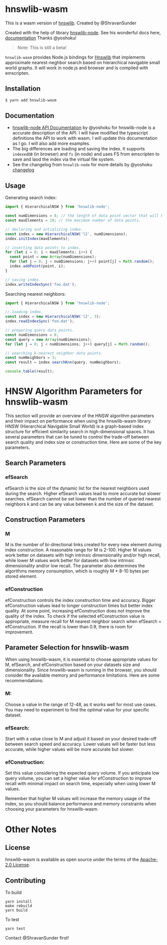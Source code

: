 # hnswlib-wasm

This is a wasm version of [hnswlib](https://github.com/nmslib/hnswlib). Created by @ShravanSunder

Created with the help of library [hnswlib-node](https://github.com/yoshoku/hnswlib-node/).  See his wonderful docs here, [documentation](https://yoshoku.github.io/hnswlib-node/doc/) Thanks @yoshoku! 

> Note:  This is still a beta!


`hnswlib-wasm` provides Node.js bindings for [Hnswlib](https://github.com/nmslib/hnswlib)
that implements approximate nearest-neghbor search based on
hierarchical navigable small world graphs.  It will work in node.js and browser and is compiled with emscripten.

## Installation

```sh
$ yarn add hnswlib-wasm
```

## Documentation

* [hnswlib-node API Documentation](https://yoshoku.github.io/hnswlib-node/doc/) by @yoshoku for hnswlib-node is a accurate description of the API.  I will have modified the typescript definitions the API to work with wasm.  I will update this documentation as I go.  I will also add more examples.
* The big differences are loading and saving the index.  It supports `indexedDB` (in browser) and `fs` (in node) and uses FS from emscripten to save and laod the index via the virtual file system.
* See the changelog from `hnswlib-node` for more details by @yoshoku [changelog](./CHANGELOG.md)

## Usage

Generating search index:

```typescript
import { HierarchicalNSW } from 'hnswlib-node';

const numDimensions = 8; // the length of data point vector that will be indexed.
const maxElements = 10; // the maximum number of data points.

// declaring and intializing index.
const index = new HierarchicalNSW('l2', numDimensions);
index.initIndex(maxElements);

// inserting data points to index.
for (let i = 0; i < maxElements; i++) {
  const point = new Array(numDimensions);
  for (let j = 0; j < numDimensions; j++) point[j] = Math.random();
  index.addPoint(point, i);
}

// saving index.
index.writeIndexSync('foo.dat');
```

Searching nearest neighbors:

```typescript
import { HierarchicalNSW } from 'hnswlib-node';

// loading index.
const index = new HierarchicalNSW('l2', 3);
index.readIndexSync('foo.dat');

// preparing query data points.
const numDimensions = 8;
const query = new Array(numDimensions);
for (let j = 0; j < numDimensions; j++) query[j] = Math.random();

// searching k-nearest neighbor data points.
const numNeighbors = 3;
const result = index.searchKnn(query, numNeighbors);

console.table(result);
```

# HNSW Algorithm Parameters for hnswlib-wasm
This section will provide an overview of the HNSW algorithm parameters and their impact on performance when using the hnswlib-wasm library. 
HNSW (Hierarchical Navigable Small World) is a graph-based index structure for efficient similarity search in high-dimensional spaces. It has several parameters that can be tuned to control the trade-off between search quality and index size or construction time. Here are some of the key parameters.

## Search Parameters
### efSearch
efSearch is the size of the dynamic list for the nearest neighbors used during the search. Higher efSearch values lead to more accurate but slower searches. efSearch cannot be set lower than the number of queried nearest neighbors k and can be any value between k and the size of the dataset.

## Construction Parameters
### M
M is the number of bi-directional links created for every new element during index construction. A reasonable range for M is 2-100. Higher M values work better on datasets with high intrinsic dimensionality and/or high recall, while lower M values work better for datasets with low intrinsic dimensionality and/or low recall. The parameter also determines the algorithms memory consumption, which is roughly M * 8-10 bytes per stored element.

### efConstruction
efConstruction controls the index construction time and accuracy. Bigger efConstruction values lead to longer construction times but better index quality. At some point, increasing efConstruction does not improve the quality of the index. To check if the selected efConstruction value is appropriate, measure recall for M nearest neighbor search when efSearch = efConstruction. If the recall is lower than 0.9, there is room for improvement.

## Parameter Selection for hnswlib-wasm

When using hnswlib-wasm, it is essential to choose appropriate values for M, efSearch, and efConstruction based on your datasets size and dimensionality. Since hnswlib-wasm is running in the browser, you should consider the available memory and performance limitations. Here are some recommendations:

### M: 
Choose a value in the range of 12-48, as it works well for most use cases. You may need to experiment to find the optimal value for your specific dataset.

### efSearch: 
Start with a value close to M and adjust it based on your desired trade-off between search speed and accuracy. Lower values will be faster but less accurate, while higher values will be more accurate but slower.

### efConstruction: 
Set this value considering the expected query volume. If you anticipate low query volume, you can set a higher value for efConstruction to improve recall with minimal impact on search time, especially when using lower M values.

Remember that higher M values will increase the memory usage of the index, so you should balance performance and memory constraints when choosing your parameters for hnswlib-wasm.

# Other Notes
## License

hnswlib-wasm is available as open source under the terms of the [Apache-2.0 License](https://www.apache.org/licenses/LICENSE-2.0).

## Contributing

To build
```
yarn install
make rebuild
yarn build
```

To test
```
yarn test
```


Contact @ShravanSunder first!